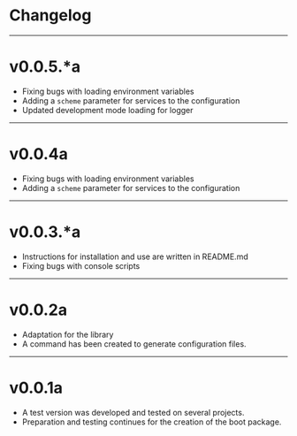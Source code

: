 # Changelog
---

# v0.0.5.*a
- Fixing bugs with loading environment variables
- Adding a `scheme` parameter for services to the configuration
- Updated development mode loading for logger

---

# v0.0.4a
- Fixing bugs with loading environment variables
- Adding a `scheme` parameter for services to the configuration

---

# v0.0.3.*a
- Instructions for installation and use are written in README.md
- Fixing bugs with console scripts

---

# v0.0.2a
- Adaptation for the library
- A command has been created to generate configuration files.

---

# v0.0.1a
- A test version was developed and tested on several projects.
- Preparation and testing continues for the creation of the boot package.
